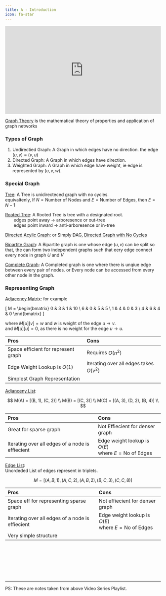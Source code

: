 ```yaml
---
title: A - Introduction
icon: fa-star
---
```


<iframe style="aspect-ratio: 16 / 9;" width="100%"  src="https://www.youtube.com/embed/videoseries?si=TrBXRu74Yb6TX1w2&amp;list=PLDV1Zeh2NRsDGO4--qE8yH72HFL1Km93P" title="YouTube video player" frameborder="0" allow="accelerometer; autoplay; clipboard-write; encrypted-media; gyroscope; picture-in-picture; web-share" referrerpolicy="strict-origin-when-cross-origin" allowfullscreen></iframe>

<u>Graph Theory</u> is the mathematical theory of properties and application of graph networks

### Types of Graph

1. Undirectied Graph: A Graph in which edges have no direction. the edge $(u, v) \equiv (v, u)$
2. Directed Graph: A Graph in which edges have direction.
3. Weighted Graph: A Graph in which edge have weight, ie edge is represented by $(u, v, w)$.

### Special Graph

<u>Tree</u>: A Tree is unidirecteced graph with no cycles. \
equivaltenly, If $N = \text{Number of Nodes}$ and $E = \text{Number of Edges}$, then $E = N - 1$

<u>Rooted Tree</u>: A Rooted Tree is tree with a designated root. \
&nbsp;&nbsp;&nbsp;&nbsp;&nbsp;&nbsp; edges point away $\rightarrow$ arboresence or out-tree \
&nbsp;&nbsp;&nbsp;&nbsp;&nbsp;&nbsp; edges point inward $\rightarrow$ anti-arboresence or in-tree

<u>Directed Acylic Graph</u>: or Simply DAG, <u>Directed Graph with No Cycles</u>

<u>Bipartite Graph</u>: A Bipartite graph is one whose edge $(u, v)$ can be split so that, the can form two independent graphs such that eery edge connect every node in graph $U$ and $V$

<u>Complete Graph</u>: A Completed graph is one where there is unqiue edge between every pair of nodes. or Every node can be accessed from every other node in the graph.

### Representing Graph

<u>Adjacency Matrix</u>: for example

\[
M =
\begin{bmatrix}
0 & 3 & 1 & 10 \\
6 & 0 & 5 & 5 \\
1 & 4 & 0 & 3 \\
4 & 6 & 4 & 0
\end{bmatrix}
\]

where $M[u][v] = w$ and $w$ is weight of the edge $u \rightarrow v$. \
and $M[u][u] = 0$, as there is no weight for the edge $u \rightarrow u$.

| Pros       | Cons |
|:---------- |:---|
| Space efficient for represent graph      | Requires $O(n^2)$ |
| Edge Weight Lookup is $O(1)$        | Iterating over all edges takes $O(v^2)$ |
| Simplest Graph Representation    ||

<u>Adjanceny List</u>:

$$
M(A) = [(B, 1), (C, 2)] \\
M(B) = [(C, 3)] \\
M(C) = [(A, 3), (D, 2), (B, 4)] \\
$$

| Pros       | Cons |
|:---------- |:---|
| Great for sparse graph      | Not Effiecient for denser graph |
| Iterating over all edges of a node is effiecient       | Edge weight lookup is $O(E)$ <br> where $E = \text{No of Edges}$ |


<u>Edge List</u>: <br> Unordeded List of edges represent in triplets.

$$
M = [(A, B, 1), (A, C, 2), (A, B, 2), (B, C, 3), (C, C, 8)]
$$

| Pros       | Cons |
|:---------- |:---|
| Space eff for representing sparse graph     | Not effiecient for denser graph |
| Iterating over all edges of a node is effiecient       | Edge weight lookup is $O(E)$ <br> where $E = \text{No of Edges}$ |
|Very simple structure| |

<br>
<br>
<br>
<br>
<br>
<br>

---

PS: These are notes taken from above Video Series Playlist.